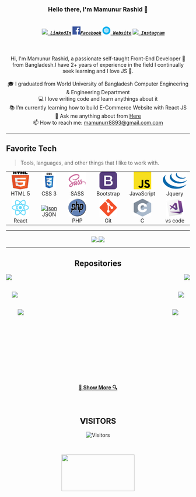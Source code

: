 <h3 align="center">Hello there, I'm Mamunur Rashid 👋</h3>
<h5 align="center">
  <code>
    <a href="https://www.linkedin.com/in/mamunn/" title="LinkedIn Profile"><img width="22" src="https://github.com/zumrudu-anka/zumrudu-anka/blob/master/images/linkedin.svg"> LinkedIn</a></code>
  <code><a href="https://www.facebook.com/mamun8893/" title="Facebook Profile"><img width="22" src="https://raw.githubusercontent.com/Mrmmamun/image/main/124010.png">Facebook</a></code>
    <code><a href="http://mrmamun.info/" title="Personal Website"><img width="22" src="https://raw.githubusercontent.com/Mrmmamun/image/main/icon-website-7.jpg"> Website</a></code>
  <code><a href="#" title="Instagram Profile"><img width="22" src="https://github.com/zumrudu-anka/zumrudu-anka/blob/master/images/instagram.svg"> Instagram</a></code>
</h5>
<br>
<p align="center">
  Hi, I'm Mamunur Rashid, a passionate self-taught Front-End Developer 🚀 from Bangladesh.I have 2+ years of experience in the field I continually seek learning and I love JS 💛.
  <br>
  <br>
  🎓 I graduated from World University of Bangladesh Computer Engineering & Engineering Department
  <br>
  💻 I love writing code and learn anythings about it
  <br>
  📚 I’m currently learning how to build E-Commerce Website with React JS
  <br>
  💬 Ask me anything about from <a href="https://github.com/mamunurrashid8893" title="Issues">Here</a>
  <br>
  📫 How to reach me: <a href="mailto: mamunurr8893@gmail.com">mamunurr8893@gmail.com.com</a>
</p>

<hr>

<h2 align="left" id="macropower-tech">Favorite Tech</h2>

> Tools, languages, and other things that I like to work with.

<table>
  <tr>
    <td align="center" width="96>
      <a href="#">
        <img src="https://raw.githubusercontent.com/Mrmmamun/image/a88c9bd522567d84d007c752d1fbba341f5c1d47/html5.svg" width="48" height="48" alt="html5" />
      </a>
      <br>HTML 5
    </td>
    <td align="center" width="96">
      <a href="#">
        <img src="https://raw.githubusercontent.com/Mrmmamun/image/b4fe72005162d9c5d8c45f5a86c99c0eb2ff5dc4/css.svg" width="38" height="48" alt="css3" />
      </a>
      <br>CSS 3
    </td>
     <td align="center" width="96">
      <a href="#">
        <img src="https://raw.githubusercontent.com/Mrmmamun/image/6641b37a0522941665a92e40a8ab843eedfe6751/sass.svg" width="48" height="48" alt="Sass" />
      </a>
      <br>SASS
    </td>
     <td align="center" width="96">
      <a href="#">
        <img src="https://raw.githubusercontent.com/Mrmmamun/image/main/768px-Bootstrap_logo.svg.png" width="48" height="48" alt="Bootstrap" />
      </a>
      <br>Bootstrap
    </td>
    <td align="center" width="96">
      <a href="#">
        <img src="https://raw.githubusercontent.com/Mrmmamun/image/3411c574ea3d8a42ca834651c066fb1015220ec6/javascript.svg" width="48" height="48" alt="JavaScript" />
      </a>
      <br>JavaScript
    </td>
    <td align="center" width="96">
      <a href="#">
        <img src="https://raw.githubusercontent.com/Mrmmamun/image/3eb71d4450ccbc4c987b69d1f63a4faeaac47550/jquery-original.svg" width="68" height="48" alt="Jquery" />
      </a>
      <br>Jquery
    </td>
   
   
  </tr>
  <tr>
 <td align="center" width="96">
      <a href="#macropower-tech" >
        <img src="https://raw.githubusercontent.com/Mrmmamun/image/70e139a6c5cd7be316986f6269ac5f7b7ab9d60c/react-original.svg" width="48" height="48" alt="React" />
      </a>
      <br>React
    </td>
    <td align="center" width="96"> 
      <a href="#" >
        <img src="https://www.json.org/img/json160.gif" width="48" height="48" alt="json" />
      </a>
      <br>JSON
    </td>
    <td align="center" width="96">
      <a href="#" >
        <img src="https://raw.githubusercontent.com/Mrmmamun/image/main/php.png" width="48" height="48" alt="PHP" />
      </a>
      <br>PHP
    </td>
    <td align="center"  width="96">
      <a href="#">
        <img src="https://raw.githubusercontent.com/Mrmmamun/image/0ff6d08ebf4cb272a3e1f80195768b9a53bf77b1/git-original.svg" width="48" height="48" alt="git" />
      </a>
      <br>Git
    </td>
    <td align="center" width="96">
      <a href="#">
        <img src="https://raw.githubusercontent.com/Mrmmamun/image/f76e3df4e9204a0ed42857996cf369db2fc23d34/c.svg" width="48" height="48" alt="Sass" />
      </a>
      <br>C 
    </td>
    <td align="center" width="96">
     <a href="#">
        <img src="https://raw.githubusercontent.com/Mrmmamun/image/main/visualstudio.png" width="48" height="48" alt="Visual Studio Code" />
      </a>
      <br>vs code
    </td>
  </tr>
</table>

<hr>

<p align=center>
  <a href="https://github.com/mamunurrashid8893/github-readme-stats" title="Go to Source">
    <img height=175 align="center" src="https://github-readme-stats.vercel.app/api?username=mamunurrashid8893&show_icons=true&theme=gotham">
  </a>
  <a href="https://github.com/mamunurrashid8893/github-readme-stats">
  <img height=175 align="center" src="https://github-readme-stats.vercel.app/api/top-langs/?username=mamunurrashid8893&hide=c%23,powershell,java&title_color=2aa889&text_color=99d1ce&icon_color=2bbc8a&bg_color=0c1014&langs_count=8&layout=compact" />
  </a>
</p>

<hr>

<h2 align="center">Repositories</h2>

<p width="100%" align="center">
  <a align="left" href="https://github.com/mamunurrashid8893/Ecommerce" title="Ecommerce"><img align="left" height="115" src="https://github-readme-stats.vercel.app/api/pin/?username=Mrmmamun&repo=Ecommerce&theme=gotham"></a><a align="right" href="https://github.com/mamunurrashid8893/newspaper" title="Newspaper"><img align="right" height="115" src="https://github-readme-stats.vercel.app/api/pin/?username=mamunurrashid8893&repo=newspaper&theme=gotham"></a>
</p>
<br><br>
<p width="100%" align="center">
  <a align="left" href="https://github.com/mamunurrashid8893/clippingpath-html-template" title="clippingpath-html-template"><img align="left" height="115" src="https://github-readme-stats.vercel.app/api/pin/?username=mamunurrashid8893&repo=clippingpath-html-template&theme=gotham"></a>
  <a align="right" href="https://github.com/mamunurrashid8893/react-portfolio" title="React"><img align="right" height="115" src="https://github-readme-stats.vercel.app/api/pin/?username=mamunurrashid8893&repo=react-portfolio&theme=gotham"></a>
</p>
<br><br>
<p width="100%" align="center">
  <a align="left" href="https://github.com/mamunurrashid8893/Home-Furniture-html-and-Bootstrap-Templates" title="Home-Furniture-html-and-Bootstrap-Templates"><img align="left" height="115" src="https://github-readme-stats.vercel.app/api/pin/?username=mamunurrashid8893&repo=Home-Furniture-html-and-Bootstrap-Templates&theme=gotham"></a>
  <a align="right" href="https://github.com/mamunurrashid8893/ASTRHOST---Multipurpose-Web-Hosting-Template" title="ASTRHOST---Multipurpose-Web-Hosting-Template"><img align="right" height="115" src="https://github-readme-stats.vercel.app/api/pin/?username=mamunurrashid8893&repo=ASTRHOST---Multipurpose-Web-Hosting-Template&theme=gotham"></a>
</p>
<br><br>

<br><br><br><br><br><br><br><br>
<h4 align="center"><a href=https://github.com/mamunurrashid8893?tab=repositories" title="Show Repositories">🔎 Show More 🔍</a></h4>
<br>
<h2 align="center"> 𝗩ISITORS </h2>
<p align="center">
    <img title="Visitors" src="https://visitor-badge.glitch.me/badge?page_id=mamunurrashid8893" />
</p>
<br>
<p align="center">
  <img width="200" height="100" src="https://math.sun.ac.za/prodinger/thanks.gif">
</p>


